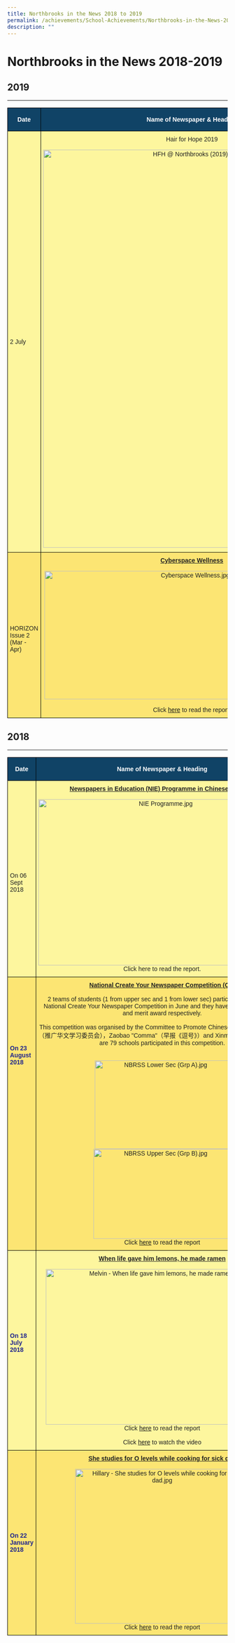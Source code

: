 ```yaml
---
title: Northbrooks in the News 2018 to 2019
permalink: /achievements/School-Achievements/Northbrooks-in-the-News-2018-2019/permalink/
description: ""
---
```


Northbrooks in the News 2018-2019
=================================

## 2019
----
<style type="text/css">
.tg  {border-collapse:collapse;border-spacing:0;}
.tg td{border-color:black;border-style:solid;border-width:1px;font-family:Arial, sans-serif;font-size:14px;
  overflow:hidden;padding:10px 5px;word-break:normal;}
.tg th{border-color:black;border-style:solid;border-width:1px;font-family:Arial, sans-serif;font-size:14px;
  font-weight:normal;overflow:hidden;padding:10px 5px;word-break:normal;}
.tg .tg-c0uh{background-color:#FCE573;color:#222;text-align:left;vertical-align:middle}
.tg .tg-4k6w{background-color:#FDF69E;color:#222;text-align:left;vertical-align:middle}
.tg .tg-2px7{background-color:#104366;color:#FFF;font-weight:bold;text-align:center;vertical-align:middle}
.tg .tg-axtm{background-color:#FDF69E;color:#222;text-align:center;vertical-align:middle}
.tg .tg-s8if{background-color:#FCE573;color:#222;text-align:center;vertical-align:top}
</style>
<table class="tg">
<thead>
  <tr>
    <th class="tg-2px7"><span style="font-weight:bold;color:#FFF;background-color:#104366">Date</span></th>
    <th class="tg-2px7"><span style="color:#FFF;background-color:#104366">Name of Newspaper &amp; Heading</span></th>
    <th class="tg-2px7"><span style="font-weight:bold;color:#FFF;background-color:#104366">Written By</span></th>
  </tr>
</thead>
<tbody>
  <tr>
    <td class="tg-4k6w"><span style="color:#222;background-color:#FDF69E"> 2 July</span></td>
    <td class="tg-axtm"><span style="color:#222;background-color:#FDF69E"> </span>Hair for Hope 2019<br><br><img src="https://northbrookssec.moe.edu.sg/qql/slot/u162/Achievements/School%20Achievements/2019%20%20Northbrooks%20in%20the%20News/HFH%20@%20Northbrooks%20(2019).jpg" alt="HFH @ Northbrooks (2019).jpg" width="681" height="908"></td>
    <td class="tg-4k6w"><span style="color:#222;background-color:#FDF69E"> </span></td>
  </tr>
  <tr>
    <td class="tg-c0uh"><span style="color:#222;background-color:#FCE573"> </span><br>HORIZON<br>Issue 2 <br>(Mar - Apr)</td>
    <td class="tg-s8if"><span style="font-weight:bold;text-decoration:underline">Cyberspace Wellness</span><br><br><img src="https://northbrookssec.moe.edu.sg/qql/slot/u162/Achievements/School%20Achievements/2019%20%20Northbrooks%20in%20the%20News/Cyberspace%20Wellness.jpg" alt="Cyberspace Wellness.jpg" width="674" height="293"><br><br><span style="background-color:#FCE573">Click</span> <a href="https://northbrookssec.moe.edu.sg/qql/slot/u162/Achievements/School%20Achievements/2019%20%20Northbrooks%20in%20the%20News/Horizons%20Issue%202(Mar-Apr)2019%20Cyberspace%20Wellness.pdf" target="_blank" rel="noopener noreferrer">here</a> <span style="background-color:#FCE573">to read the report.</span><br></td>
    <td class="tg-c0uh"><span style="color:#222;background-color:#FCE573"> </span></td>
  </tr>
</tbody>
</table>

## 2018
----

<style type="text/css">
.tg  {border-collapse:collapse;border-spacing:0;}
.tg td{border-color:black;border-style:solid;border-width:1px;font-family:Arial, sans-serif;font-size:14px;
  overflow:hidden;padding:10px 5px;word-break:normal;}
.tg th{border-color:black;border-style:solid;border-width:1px;font-family:Arial, sans-serif;font-size:14px;
  font-weight:normal;overflow:hidden;padding:10px 5px;word-break:normal;}
.tg .tg-c0uh{background-color:#FCE573;color:#222;text-align:left;vertical-align:middle}
.tg .tg-lvru{background-color:#FDF69E;color:#222;text-align:center;vertical-align:top}
.tg .tg-4k6w{background-color:#FDF69E;color:#222;text-align:left;vertical-align:middle}
.tg .tg-1vm2{background-color:#FCE573;color:#20248D;font-weight:bold;text-align:left;vertical-align:top}
.tg .tg-5f5j{background-color:#FCE573;color:#222;text-align:left;vertical-align:top}
.tg .tg-2px7{background-color:#104366;color:#FFF;font-weight:bold;text-align:center;vertical-align:middle}
.tg .tg-s8if{background-color:#FCE573;color:#222;text-align:center;vertical-align:top}
.tg .tg-9n0n{background-color:#FDF69E;color:#20248D;font-weight:bold;text-align:left;vertical-align:top}
</style>
<table class="tg">
<thead>
  <tr>
    <th class="tg-2px7"><span style="font-weight:bold;color:#FFF;background-color:#104366">Date</span></th>
    <th class="tg-2px7"><span style="font-weight:bold;color:#FFF;background-color:#104366">Name of Newspaper &amp; Heading</span></th>
    <th class="tg-2px7"><span style="font-weight:bold;color:#FFF;background-color:#104366">Written By</span></th>
  </tr>
</thead>
<tbody>
  <tr>
    <td class="tg-4k6w"><span style="color:#222;background-color:#FDF69E"> </span><br>On 06 Sept 2018</td>
    <td class="tg-lvru"><span style="font-weight:bold;text-decoration:underline">Newspapers in Education (NIE) Programme in Chinese lessons.</span><br><br><img src="https://northbrookssec.moe.edu.sg/qql/slot/u162/Achievements/School%20Achievements/NIE%201.jpg" alt="NIE Programme.jpg" width="567" height="379"><br><span style="background-color:#FDF69E">Click here to read the report.</span></td>
    <td class="tg-4k6w"><span style="color:#222;background-color:#FDF69E"> </span></td>
  </tr>
  <tr>
    <td class="tg-1vm2"><br><br><br><br><br><br><br><br><br>On 23 August 2018</td>
    <td class="tg-s8if"><span style="font-weight:bold;text-decoration:underline">National Create Your Newspaper Competition (CL)</span><br><br><span style="background-color:#FCE573">2 teams of students (1 from upper sec and 1 from lower sec) participated in the 2018 National Create Your Newspaper Competition in June and they have attained third prize and merit award respectively.</span><br><br><span style="color:#222;background-color:#FCE573">This competition was organised by the Committee to Promote Chinese Language Learning（推广华文学习委员会），Zaobao "Comma"（早报《逗号》）and Xinmin Sec School. There are 79 schools participated in this competition. </span><br><br><br><img src="https://northbrookssec.moe.edu.sg/qql/slot/u162/Achievements/NB%20in%20the%20News/2018-2019%20NB%20in%20the%20News/NBRSS%20Lower%20Sec%20(Grp%20A).JPG" alt="NBRSS Lower Sec (Grp A).jpg" width="309" height="202"><img src="https://northbrookssec.moe.edu.sg/qql/slot/u162/Achievements/NB%20in%20the%20News/2018-2019%20NB%20in%20the%20News/NBRSS%20Upper%20Sec%20(Grp%20B).JPG" alt="NBRSS Upper Sec (Grp B).jpg" width="315" height="205"><br><span style="color:#222;background-color:#FCE573">                             </span><span style="background-color:#FCE573"> </span>Click <a href="https://www.zbschools.sg/cos/o.x?c=/ca7_zbs/zbs&func=view&rid=9162" target="_blank" rel="noopener noreferrer">here</a> to read the report</td>
    <td class="tg-5f5j"><br><br><br><br><br><br><br><br><br><span style="font-weight:400;font-style:normal">Zaobao "Comma"</span></td>
  </tr>
  <tr>
    <td class="tg-9n0n"><br><br><br><br><br><br><br><br><br><br><br>On 18 July 2018</td>
    <td class="tg-lvru"> <span style="font-weight:bold;text-decoration:underline">When life gave him lemons, he made ramen</span><br><br><img src="https://northbrookssec.moe.edu.sg/qql/slot/u162/Achievements/NB%20in%20the%20News/2018-2019%20NB%20in%20the%20News/Melvin.JPG" alt="Melvin - When life gave him lemons, he made ramen.jpg" width="532" height="355"><br>Click <a href="https://northbrookssec.moe.edu.sg/qql/slot/u162/Achievements/NB%20in%20the%20News/2018-2019%20NB%20in%20the%20News/Melvin%20Ang.pdf" target="_blank" rel="noopener noreferrer">here</a> to read the report<br><br>Click <a href="https://www.straitstimes.com/singapore/when-life-gave-him-lemons-he-made-ramen" target="_blank" rel="noopener noreferrer">here</a> to watch the video</td>
    <td class="tg-4k6w"><span style="color:#222;background-color:#FDF69E">The News Paper</span></td>
  </tr>
  <tr>
    <td class="tg-1vm2"><br><br><br><br><br><br><br><br><br><br><br>On 22 January 2018<br></td>
    <td class="tg-s8if"><span style="font-weight:bold;text-decoration:underline">She studies for O levels while cooking for sick dad</span><br><br><img src="https://northbrookssec.moe.edu.sg/qql/slot/u162/Achievements/NB%20in%20the%20News/2018-2019%20NB%20in%20the%20News/News_Hillary.JPG" alt="Hillary - She studies for O levels while cooking for sick dad.jpg" width="399" height="353"><br>Click <a href="https://northbrookssec.moe.edu.sg/qql/slot/u162/Achievements/NB%20in%20the%20News/2018-2019%20NB%20in%20the%20News/TNP%20-%20Hillary.pdf" target="_blank" rel="noopener noreferrer">here</a> to read the report<br></td>
    <td class="tg-c0uh"><span style="color:#222;background-color:#FCE573">Sue-Ann Tan, The News Paper</span></td>
  </tr>
</tbody>
</table>